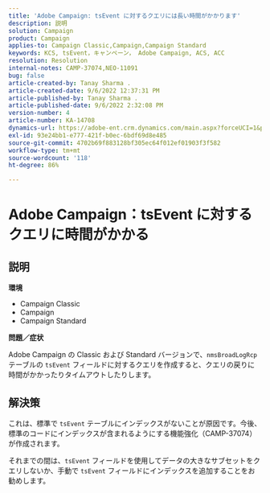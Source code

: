 ```yaml
---
title: 'Adobe Campaign: tsEvent に対するクエリには長い時間がかかります'
description: 説明
solution: Campaign
product: Campaign
applies-to: Campaign Classic,Campaign,Campaign Standard
keywords: KCS, tsEvent，キャンペーン， Adobe Campaign, ACS, ACC
resolution: Resolution
internal-notes: CAMP-37074,NEO-11091
bug: false
article-created-by: Tanay Sharma .
article-created-date: 9/6/2022 12:37:31 PM
article-published-by: Tanay Sharma .
article-published-date: 9/6/2022 2:32:08 PM
version-number: 4
article-number: KA-14708
dynamics-url: https://adobe-ent.crm.dynamics.com/main.aspx?forceUCI=1&pagetype=entityrecord&etn=knowledgearticle&id=a03690ab-e02d-ed11-9db1-002248086735
exl-id: 93e24bb1-e777-421f-b0ec-6bdf69d8e485
source-git-commit: 4702b69f883128bf305ec64f012ef01903f3f582
workflow-type: tm+mt
source-wordcount: '118'
ht-degree: 86%

---
```


# Adobe Campaign：tsEvent に対するクエリに時間がかかる

## 説明


<b>環境</b>

- Campaign Classic
- Campaign
- Campaign Standard




<b>問題／症状</b>

Adobe Campaign の Classic および Standard バージョンで、`nmsBroadLogRcp` テーブルの `tsEvent` フィールドに対するクエリを作成すると、クエリの戻りに時間がかかったりタイムアウトしたりします。


## 解決策


これは、標準で `tsEvent` テーブルにインデックスがないことが原因です。今後、標準のコードにインデックスが含まれるようにする機能強化（CAMP-37074）が作成されます。

それまでの間は、`tsEvent` フィールドを使用してデータの大きなサブセットをクエリしないか、手動で `tsEvent` フィールドにインデックスを追加することをお勧めします。
